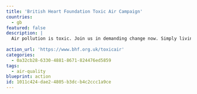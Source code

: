 ```yaml
---
title: 'British Heart Foundation Toxic Air Campaign'
countries:
  - gb
featured: false
description: |
  Air pollution is toxic. Join us in demanding change now. Simply living in the worst hit areas of the UK could be as deadly as smoking over 150 cigarettes each year. British Heart Foundation is calling for the UK Government to update current air quality limits to match World Health Organization recommendations.
  
action_url: 'https://www.bhf.org.uk/toxicair'
categories:
  - 0a32cb28-6330-4881-8671-824476ed5859
tags:
  - air-quality
blueprint: action
id: 1011c424-dae2-4805-b3dc-b4c2ccc1a9ce
---
```

